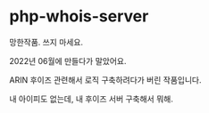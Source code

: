 # php-whois-server
망한작품. 쓰지 마세요.

2022년 06월에 만들다가 말았어요.

ARIN 후이즈 관련해서 로직 구축하려다가 버린 작품입니다.

내 아이피도 없는데, 내 후이즈 서버 구축해서 뭐해.
